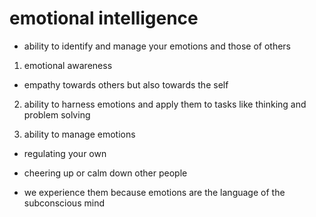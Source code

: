 # emotional intelligence

- ability to identify and manage your emotions and those of others

1. emotional awareness
  - empathy towards others but also towards the self

2. ability to harness emotions and apply them to tasks like thinking and problem solving

3. ability to manage emotions
  - regulating your own
  - cheering up or calm down other people




- we experience them because emotions are the language of the subconscious mind
